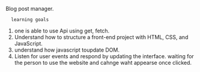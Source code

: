  Blog post manager.

      learning goals

1. one is able to use Api using get, fetch.
2. Understand how to structure a front-end project with HTML, CSS, and JavaScript.
3. understand how javascript toupdate DOM.
4. Listen for user events and respond by updating the interface. waiting for the person to use the website and cahnge waht appearse once clicked.
